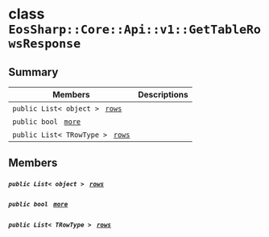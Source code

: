 # class `EosSharp::Core::Api::v1::GetTableRowsResponse` 

## Summary

 Members                                | Descriptions                                
----------------------------------------|---------------------------------------------
`public List< object > ` [`rows`](#class_eos_sharp_1_1_core_1_1_api_1_1v1_1_1_get_table_rows_response_1ad646d3e718a92691dcb4f130e383febc) | 
`public bool ` [`more`](#class_eos_sharp_1_1_core_1_1_api_1_1v1_1_1_get_table_rows_response_1a462318a97be8f41d7970bd97f3276852) | 
`public List< TRowType > ` [`rows`](#class_eos_sharp_1_1_core_1_1_api_1_1v1_1_1_get_table_rows_response_1aca1f2d3f0436c31db46862db31943429) | 

## Members

##### `public List< object > ` [`rows`](#class_eos_sharp_1_1_core_1_1_api_1_1v1_1_1_get_table_rows_response_1ad646d3e718a92691dcb4f130e383febc) 

##### `public bool ` [`more`](#class_eos_sharp_1_1_core_1_1_api_1_1v1_1_1_get_table_rows_response_1a462318a97be8f41d7970bd97f3276852) 

##### `public List< TRowType > ` [`rows`](#class_eos_sharp_1_1_core_1_1_api_1_1v1_1_1_get_table_rows_response_1aca1f2d3f0436c31db46862db31943429) 

